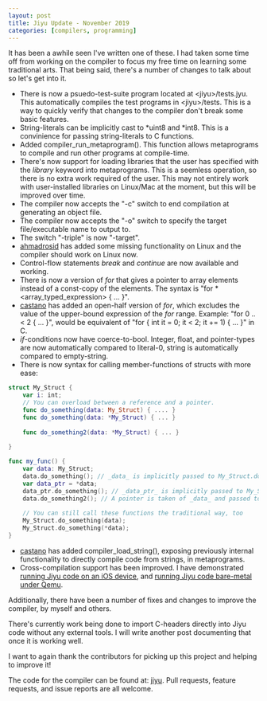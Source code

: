 ```yaml
---
layout: post
title: Jiyu Update - November 2019
categories: [compilers, programming]
---
```


It has been a awhile seen I've written one of these. I had taken some time off from working on the compiler to focus my free time on learning some traditional arts. That being said, there's a number of changes to talk about so let's get into it.

 * There is now a psuedo-test-suite program located at \<jiyu>/tests.jyu. This automatically compiles the test programs in \<jiyu>/tests. This is a way to quickly verify that changes to the compiler don't break some basic features.
 * String-literals can be implicitly cast to *uint8 and *int8. This is a convinience for passing string-literals to C functions.
 * Added compiler_run_metaprogram(). This function allows metaprograms to compile and run other programs at compile-time.
 * There's now support for loading libraries that the user has specified with the _library_ keyword into metaprograms. This is a seemless operation, so there is no extra work required of the user. This may not entirely work with user-installed libraries on Linux/Mac at the moment, but this will be improved over time.
 * The compiler now accepts the "-c" switch to end compilation at generating an object file.
 * The compiler now accepts the "-o" switch to specify the target file/executable name to output to.
 * The switch "-triple" is now "-target".
 * [ahmadrosid](https://github.com/ahmadrosid) has added some missing functionality on Linux and the compiler should work on Linux now.
 * Control-flow statements _break_ and _continue_ are now available and working.
 * There is now a version of _for_ that gives a pointer to array elements instead of a const-copy of the elements. The syntax is "for * \<array_typed_expression> { ... }".
 * [castano](https://github.com/castano/) has added an open-half version of _for_, which excludes the value of the upper-bound expression of the _for_ range. Example: "for 0 ..< 2 { ... }", would be equivalent of "for { int it = 0; it < 2; it += 1) { ... }" in C.
 * _if_-conditions now have coerce-to-bool. Integer, float, and pointer-types are now automatically compared to literal-0, string is automatically compared to empty-string.
 * There is now syntax for calling member-functions of structs with more ease:

```swift
struct My_Struct {
	var i: int;
	// You can overload between a reference and a pointer.
	func do_something(data: My_Struct) { .... }
	func do_something(data: *My_Struct) { ... }
	
	func do_something2(data: *My_Struct) { ... }
	
}

func my_func() {
	var data: My_Struct;
	data.do_something(); // _data_ is implicitly passed to My_Struct.do_something(data: My_Struct);
	var data_ptr = *data;
	data_ptr.do_something(); // _data_ptr_ is implicitly passed to My_Struct.do_something(data: *My_Struct);
	data.do_something2(); // A pointer is taken of _data_ and passed to My_Struct.do_something2();
	
	// You can still call these functions the traditional way, too
	My_Struct.do_something(data);
	My_Struct.do_something(*data);
}
```


* [castano](https://github.com/castano/) has added compiler_load_string(), exposing previously internal functionality to directly compile code from strings, in metaprograms.
* Cross-compilation support has been improved. I have demonstrated [running Jiyu code on an iOS device](https://twitter.com/machinamentum/status/1195569426105536512?s=20), and [running Jiyu code bare-metal under Qemu](https://twitter.com/machinamentum/status/1193671625771769856?s=20).

Additionally, there have been a number of fixes and changes to improve the compiler, by myself and others.

There's currently work being done to import C-headers directly into Jiyu code without any external tools. I will write another post documenting that once it is working well.

I want to again thank the contributors for picking up this project and helping to improve it!

The code for the compiler can be found at: [jiyu](https://github.com/machinamentum/jiyu).
Pull requests, feature requests, and issue reports are all welcome.
